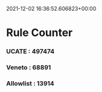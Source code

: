 2021-12-02 16:36:52.606823+00:00
# Rule Counter 
 ### UCATE : 497474

 ### Veneto : 68891

 ### Allowlist : 13914